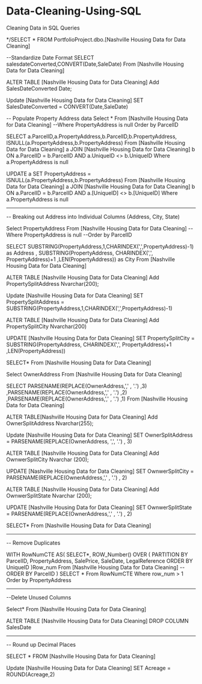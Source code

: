 # Data-Cleaning-Using-SQL

Cleaning Data in SQL Queries

*/SELECT *
FROM PortfolioProject.dbo.[Nashville Housing Data for Data Cleaning]

 --Standardize Date Format
SELECT salesdateConverted,CONVERT(Date,SaleDate)
From [Nashville Housing Data for Data Cleaning]

ALTER TABLE [Nashville Housing Data for Data Cleaning]
Add SalesDateConverted Date;

Update [Nashville Housing Data for Data Cleaning]
SET SalesDateConverted = CONVERT(Date,SaleDate)


-- Populate Property Address data
Select *
From [Nashville Housing Data for Data Cleaning]
--Where PropertyAddress is null
Order by ParcelID

SELECT a.ParcelID,a.PropertyAddress,b.ParcelID,b.PropertyAddress, ISNULL(a.PropertyAddress,b.PropertyAddress)
From [Nashville Housing Data for Data Cleaning] a
JOIN [Nashville Housing Data for Data Cleaning] b
 ON a.ParcelID = b.ParcelID
 AND a.UniqueID <> b.UniqueID
 Where a.PropertyAddress is null
 

 UPDATE a
 SET PropertyAddress = ISNULL(a.PropertyAddress,b.PropertyAddress)
 From [Nashville Housing Data for Data Cleaning] a
JOIN [Nashville Housing Data for Data Cleaning] b
ON a.ParcelID = b.ParcelID
 AND a.[UniqueID] <> b.[UniqueID]
Where a.PropertyAddress is null

--------------------------------------------------------------------------------------------------------------------------
-- Breaking out Address into Individual Columns (Address, City, State)

Select PropertyAddress
From [Nashville Housing Data for Data Cleaning]
--Where PropertyAddress is null
--Order by ParcelID

SELECT
SUBSTRING(PropertyAddress,1,CHARINDEX(',',PropertyAddress)-1) as Address
, SUBSTRING(PropertyAddress, CHARINDEX(',', PropertyAddress)+1 ,LEN(PropertyAddress)) as City
From [Nashville Housing Data for Data Cleaning]

ALTER TABLE [Nashville Housing Data for Data Cleaning]
Add PropertySplitAddress Nvarchar(200);

Update [Nashville Housing Data for Data Cleaning]
SET PropertySplitAddress = SUBSTRING(PropertyAddress,1,CHARINDEX(',',PropertyAddress)-1) 

ALTER TABLE [Nashville Housing Data for Data Cleaning]
Add PropertySplitCity Nvarchar(200)

UPDATE [Nashville Housing Data for Data Cleaning]
SET PropertySplitCity = SUBSTRING(PropertyAddress, CHARINDEX(',', PropertyAddress)+1 ,LEN(PropertyAddress))

SELECT*
From [Nashville Housing Data for Data Cleaning]

Select OwnerAddress
From [Nashville Housing Data for Data Cleaning]

SELECT 
PARSENAME(REPLACE(OwnerAddress,',' , '.') ,3) 
,PARSENAME(REPLACE(OwnerAddress,',' , '.') ,2) 
,PARSENAME(REPLACE(OwnerAddress,',' , '.') ,1) 
From [Nashville Housing Data for Data Cleaning]

ALTER TABLE[Nashville Housing Data for Data Cleaning]
Add OwnerSplitAddress Nvarchar(255);

Update [Nashville Housing Data for Data Cleaning]
SET OwnerSplitAddress = PARSENAME(REPLACE(OwnerAddress, ',', '.') , 3)

ALTER TABLE [Nashville Housing Data for Data Cleaning]
Add OwnwerSplitCity Nvarchar (200);

UPDATE [Nashville Housing Data for Data Cleaning]
SET OwnwerSplitCity = PARSENAME(REPLACE(OwnerAddress,',' , '.') , 2) 

ALTER TABLE [Nashville Housing Data for Data Cleaning]
Add OwnwerSplitState Nvarchar (200);

 UPDATE [Nashville Housing Data for Data Cleaning]
SET OwnwerSplitState = PARSENAME(REPLACE(OwnerAddress,',' , '.') , 2) 

SELECT*
From [Nashville Housing Data for Data Cleaning]

--------------------------------------------------------------------------------------------------------------------------
-- Remove Duplicates

WITH RowNumCTE AS(
SELECT*,
  ROW_Number() OVER (
  PARTITION BY ParcelID,
				 PropertyAddress,
				 SalePrice,
				 SaleDate,
				 LegalReference 
				 ORDER BY
				  UniqueID
				 )Row_num
From [Nashville Housing Data for Data Cleaning]
--ORDER BY ParcelID
)
SELECT * 
From RowNumCTE
Where row_num > 1
Order by PropertyAddress

-----------------------------------------------------------------------------------------------------------------------------------------------------------

--Delete Unused Columns

Select*
From [Nashville Housing Data for Data Cleaning]

ALTER TABLE [Nashville Housing Data for Data Cleaning]
DROP COLUMN SalesDate


-------------------------------------------------------------------------------------------------------------------------------------------------
-- Round up Decimal Places


SELECT *
FROM [Nashville Housing Data for Data Cleaning]

Update [Nashville Housing Data for Data Cleaning]
SET Acreage = ROUND(Acreage,2)
